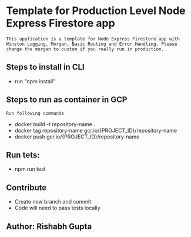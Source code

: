 # Template for Production Level Node Express Firestore app 
    This application is a template for Node Express Firestore app with Winston Logging, Morgan, Basic Routing and Error Handling. Please change the morgan to custom if you really run in production.

##  Steps to install in CLI
-   run "npm install"
## Steps to run as container in GCP
    Run following commands
-   docker build -t repository-name .
-   docker tag repository-name gcr.io/{PROJECT_ID}/repository-name
-   docker push gcr.io/{PROJECT_ID}/repository-name

## Run tets:
- npm run test

## Contribute 
- Create new branch and commit
- Code will need to pass tests locally

## Author: Rishabh Gupta
